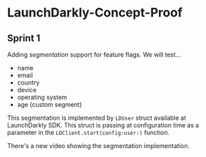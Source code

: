 # LaunchDarkly-Concept-Proof

## Sprint 1

Adding *segmentation* support for feature flags. We will test...

* name
* email
* country
* device
* operating system
* age (custom segment)

This segmentation is implemented by `LDUser` struct available at LaunchDarkly SDK. This struct is passing at configuration time as a parameter in the `LDClient.start(config:user:)` function.

There's a new vídeo showing the segmentation implementation.